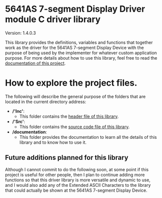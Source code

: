 # 5641AS 7-segment Display Driver module C driver library

Version: 1.4.0.3

This library provides the definitions, variables and functions that together work as the driver for the 5641AS 7-segment
Display Device with the purpose of being used by the implementer for whatever custom application purpose. For more
details about how to use this library, feel free to read the
<a href=https://github.com/Mortrack/5641AS_seven_segment_display_driver/tree/main/documentation>documentation of this project</a>.

# How to explore the project files.
The following will describe the general purpose of the folders that are located in the current directory address:

- **/'Inc'**:
    - This folder contains the <a href=https://github.com/Mortrack/5641AS_seven_segment_display_driver/blob/main/Inc/5641as_display_driver.h>header file of this library</a>.
- **/'Src'**:
    - This folder contains the <a href=https://github.com/Mortrack/5641AS_seven_segment_display_driver/blob/main/Src/5641as_display_driver.c>source code file of this library</a>.
- **/documentation**:
    - This folder provides the documentation to learn all the details of this library and to know how to use it. 

## Future additions planned for this library

Although I cannot commit to do the following soon, at some point if this project is useful for other people, then I plan
to continue adding more functions so that this driver library is more versatile and dynamic to use, and I would also add
any of the Extended ASCII Characters to the library that could actually be shown at the 5641AS 7-segment Display Device.
